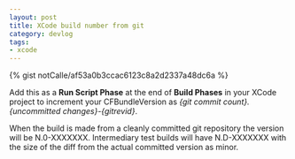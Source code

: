 ```yaml
---
layout: post
title: XCode build number from git
category: devlog
tags:
- xcode
---
```

{% gist notCalle/af53a0b3ccac6123c8a2d2337a48dc6a %}

Add this as a **Run Script Phase** at the end of **Build Phases** in your XCode project to increment your CFBundleVersion as *{git commit count}.{uncommitted changes}-{gitrevid}*.

When the build is made from a cleanly committed git repository the version will be N.0-XXXXXXX. Intermediary test builds will have N.D-XXXXXXX with the size of the diff from the actual committed version as minor.
